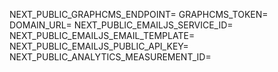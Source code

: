 NEXT_PUBLIC_GRAPHCMS_ENDPOINT=
GRAPHCMS_TOKEN=
DOMAIN_URL=
NEXT_PUBLIC_EMAILJS_SERVICE_ID=
NEXT_PUBLIC_EMAILJS_EMAIL_TEMPLATE=
NEXT_PUBLIC_EMAILJS_PUBLIC_API_KEY=
NEXT_PUBLIC_ANALYTICS_MEASUREMENT_ID=